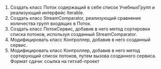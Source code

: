 1. Создать класс Поток содержащий в себе список УчебныхГрупп и реализующий интерфейс Iterable.
2. Создать класс StreamComparator, реализующий сравнение количества групп входящих в Поток.
3. Создать класс ПотокСервис, добавив в него метод сортировки списка потоков, используя созданный StreamComparator.
4. Модифицировать класс Контроллер, добавив в него созданный сервис.
5. Модифицировать класс Контроллер, добавив в него метод сортирующий список потоков, путем вызова созданного сервиса. Формат сдачи: ссылка на гитхаб-проект
